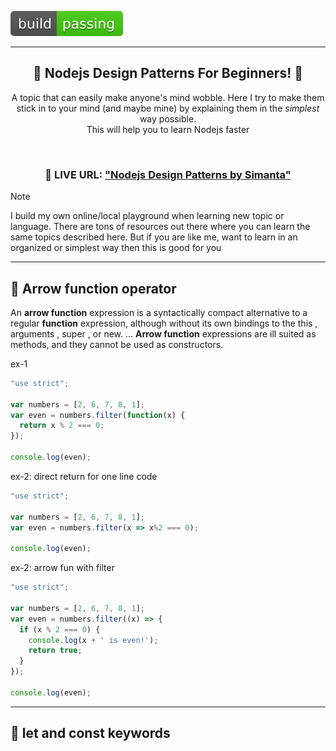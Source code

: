 ![addingMorejs](.\passing.svg)

***
<h2 align="center">
🎉 Nodejs Design Patterns For Beginners! 🎉
</h2>
<p align="center">
A topic that can easily make anyone's mind wobble. Here I try to make them stick in to your mind (and maybe mine) by explaining them in the <i>simplest</i> way possible. 
<br/>
   This will help you to learn Nodejs faster
</p>

​             

<h3 align="center">
     🔗 LIVE URL: <a href="https://syedsimanta03.github.io/nodejs-design-pattern-learning/">"Nodejs Design Patterns by Simanta"</a> 
</h3>


> [!NOTE]
> I build my own online/local playground when learning new topic or language. There are tons of resources out there where you can learn the same topics described here. But if you are like me, want to learn in an organized or simplest way then this is good for you

***

## 🏹  Arrow function operator 

 An **arrow function** expression is a syntactically compact alternative to a regular **function** expression, although without its own bindings to the this , arguments , super , or new. ... **Arrow function** expressions are ill suited as methods, and they cannot be used as constructors. 

ex-1

```javascript
"use strict";

var numbers = [2, 6, 7, 8, 1];
var even = numbers.filter(function(x) {
  return x % 2 === 0;
});

console.log(even);
```

ex-2: direct return for one line code

```javascript
"use strict";

var numbers = [2, 6, 7, 8, 1];
var even = numbers.filter(x => x%2 === 0);

console.log(even);
```

ex-2: arrow fun with filter

```javascript
"use strict";

var numbers = [2, 6, 7, 8, 1];
var even = numbers.filter((x) => {
  if (x % 2 === 0) {
    console.log(x + ' is even!');
    return true;
  }
});

console.log(even);
```

------



##  👫 let and const keywords 